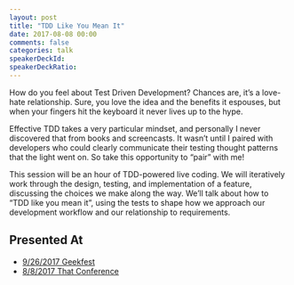 ```yaml
---
layout: post
title: "TDD Like You Mean It"
date: 2017-08-08 00:00
comments: false
categories: talk
speakerDeckId:
speakerDeckRatio:
---
```


How do you feel about Test Driven Development? Chances are, it’s a love-hate relationship. Sure, you love the idea and the benefits it espouses, but when your fingers hit the keyboard it never lives up to the hype.

<!-- more -->

Effective TDD takes a very particular mindset, and personally I never discovered that from books and screencasts. It wasn’t until I paired with developers who could clearly communicate their testing thought patterns that the light went on. So take this opportunity to “pair” with me!

This session will be an hour of TDD-powered live coding. We will iteratively work through the design, testing, and implementation of a feature, discussing the choices we make along the way. We’ll talk about how to “TDD like you mean it”, using the tests to shape how we approach our development workflow and our relationship to requirements.

## Presented At

* [9/26/2017 Geekfest](https://www.meetup.com/Geekfest/events/243399188/)
* [8/8/2017 That Conference](https://www.thatconference.com/Sessions/Session/11305)